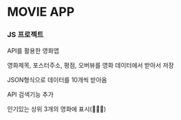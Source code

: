 # MOVIE APP

### JS 프로젝트

API를 활용한 영화앱

영화제목, 포스터주소, 평점, 오버뷰를 영화 데이터에서 받아서 저장

JSON형식으로 데이터를 10개씩 받아옴

API 검색기능 추가

인기있는 상위 3개의 영화에 표시(🥇🥈🥉)
